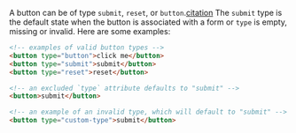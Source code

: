 A button can be of type `submit`, `reset`, or `button`.[citation](https://developer.mozilla.org/en-US/docs/Web/HTML/Element/button) The `submit` type is the default state when the button is associated with a form or `type` is empty, missing or invalid. Here are some examples:

```html
<!-- examples of valid button types -->
<button type="button">click me</button>
<button type="submit">submit</button>
<button type="reset">reset</button>

<!-- an excluded `type` attribute defaults to "submit" -->
<button>submit</button>

<!-- an example of an invalid type, which will default to "submit" -->
<button type="custom-type">submit</button>
```
